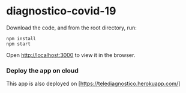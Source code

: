 # diagnostico-covid-19

Download the code, and from the root directory, run:

```
npm install
npm start
```

Open [http://localhost:3000](http://localhost:3000) to view it in the browser.

### **Deploy the app on cloud**

This app is also deployed on [https://telediagnostico.herokuapp.com/]
